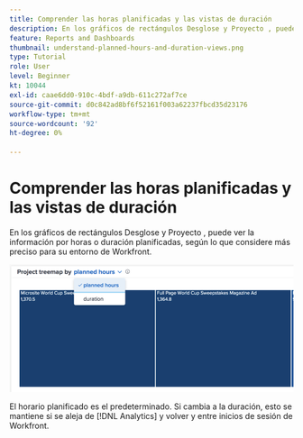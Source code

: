 ```yaml
---
title: Comprender las horas planificadas y las vistas de duración
description: En los gráficos de rectángulos Desglose y Proyecto , puede ver la información por horas o duración planificadas.
feature: Reports and Dashboards
thumbnail: understand-planned-hours-and-duration-views.png
type: Tutorial
role: User
level: Beginner
kt: 10044
exl-id: caae6dd0-910c-4bdf-a9db-611c272af7ce
source-git-commit: d0c842ad8bf6f52161f003a62237fbcd35d23176
workflow-type: tm+mt
source-wordcount: '92'
ht-degree: 0%

---
```


# Comprender las horas planificadas y las vistas de duración

En los gráficos de rectángulos Desglose y Proyecto , puede ver la información por horas o duración planificadas, según lo que considere más preciso para su entorno de Workfront.

![Imagen de selección de una hora planificada en lugar de una duración](assets/section-1-5.png)

El horario planificado es el predeterminado. Si cambia a la duración, esto se mantiene si se aleja de [!DNL Analytics] y volver y entre inicios de sesión de Workfront.
